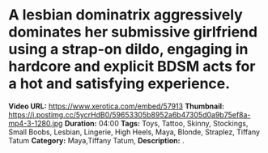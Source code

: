 # A lesbian dominatrix aggressively dominates her submissive girlfriend using a strap-on dildo, engaging in hardcore and explicit BDSM acts for a hot and satisfying experience.

**Video URL:** https://www.xerotica.com/embed/57913
**Thumbnail:** https://i.postimg.cc/5ycrHdB0/59653305b8952a6b47305d0a9b75ef8a-mp4-3-1280.jpg
**Duration:** 04:00
**Tags:** Toys, Tattoo, Skinny, Stockings, Small Boobs, Lesbian, Lingerie, High Heels, Maya, Blonde, Straplez, Tiffany Tatum
**Category:** Maya,Tiffany Tatum,
**Description:** .